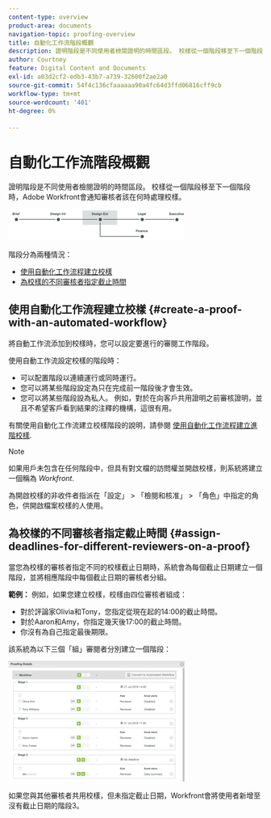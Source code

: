```yaml
---
content-type: overview
product-area: documents
navigation-topic: proofing-overview
title: 自動化工作流階段概觀
description: 證明階段是不同使用者檢閱證明的時間區段。 校樣從一個階段移至下一個階段時，Adobe Workfront會通知審核者該在何時處理校樣。
author: Courtney
feature: Digital Content and Documents
exl-id: a03d2cf2-edb3-43b7-a739-32600f2ae2a0
source-git-commit: 54f4c136cfaaaaaa90a4fc64d3ffd06816cff9cb
workflow-type: tm+mt
source-wordcount: '401'
ht-degree: 0%

---
```


# 自動化工作流階段概觀

證明階段是不同使用者檢閱證明的時間區段。 校樣從一個階段移至下一個階段時，Adobe Workfront會通知審核者該在何時處理校樣。

![phates_diagram.png](assets/stages-diagram-350x63.png)

階段分為兩種情況：

* [使用自動化工作流程建立校樣](#create-a-proof-with-an-automated-workflow)
* [為校樣的不同審核者指定截止時間](#assign-deadlines-for-different-reviewers-on-a-proof)

## 使用自動化工作流程建立校樣 {#create-a-proof-with-an-automated-workflow}

將自動工作流添加到校樣時，您可以設定要進行的審閱工作階段。

使用自動工作流設定校樣的階段時：

* 可以配置階段以連續運行或同時運行。
* 您可以將某些階段設定為只在完成前一階段後才會生效。
* 您可以將某些階段設為私人。 例如，對於在向客戶共用證明之前審核證明，並且不希望客戶看到結果的注釋的機構，這很有用。

有關使用自動化工作流建立校樣階段的說明，請參閱 [使用自動化工作流程建立進階校樣](../../../review-and-approve-work/proofing/creating-proofs-within-workfront/create-automated-proof-workflow.md).

>[!NOTE]
>
>如果用戶未包含在任何階段中，但具有對文檔的訪問權並開啟校樣，則系統將建立一個稱為 *Workfront*.
>
>為開啟校樣的非收件者指派在「設定」 > 「檢閱和核准」 > 「角色」中指定的角色，供開啟檔案校樣的人使用。

## 為校樣的不同審核者指定截止時間 {#assign-deadlines-for-different-reviewers-on-a-proof}

當您為校樣的審核者指定不同的校樣截止日期時，系統會為每個截止日期建立一個階段，並將相應階段中每個截止日期的審核者分組。 

**範例：** 例如，如果您建立校樣，校樣由四位審核者組成：

* 對於評論家Olivia和Tony，您指定從現在起的14:00的截止時間。
* 對於Aaron和Amy，你指定幾天後17:00的截止時間。
* 你沒有為自己指定最後期限。

該系統為以下三個「組」審閱者分別建立一個階段：

![png](assets/stages-350x239.png)

如果您與其他審核者共用校樣，但未指定截止日期，Workfront會將使用者新增至沒有截止日期的階段3。 
